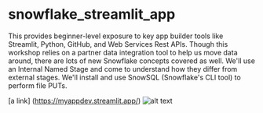 # snowflake_streamlit_app

This provides beginner-level exposure to key app builder tools like Streamlit, Python, GitHub, and Web Services Rest APIs. 
Though this workshop relies on a partner data integration tool to help us move data around, there are lots of new Snowflake concepts covered as well. We'll use an Internal Named Stage and come to understand how they differ from external stages. We'll install and use SnowSQL (Snowflake's CLI tool) to perform file PUTs.

[a link] (https://myappdev.streamlit.app/)
![alt text](https://github.com/[dataninsight]/[snowflake_streamlit_app]/blob/[branch]/image.jpg?raw=true)
